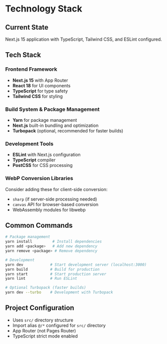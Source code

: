 # Technology Stack

## Current State

Next.js 15 application with TypeScript, Tailwind CSS, and ESLint configured.

## Tech Stack

### Frontend Framework

- **Next.js 15** with App Router
- **React 18** for UI components
- **TypeScript** for type safety
- **Tailwind CSS** for styling

### Build System & Package Management

- **Yarn** for package management
- **Next.js** built-in bundling and optimization
- **Turbopack** (optional, recommended for faster builds)

### Development Tools

- **ESLint** with Next.js configuration
- **TypeScript** compiler
- **PostCSS** for CSS processing

### WebP Conversion Libraries

Consider adding these for client-side conversion:

- `sharp` (if server-side processing needed)
- `canvas` API for browser-based conversion
- WebAssembly modules for libwebp

## Common Commands

```bash
# Package management
yarn install         # Install dependencies
yarn add <package>   # Add new dependency
yarn remove <package> # Remove dependency

# Development
yarn dev            # Start development server (localhost:3000)
yarn build          # Build for production
yarn start          # Start production server
yarn lint           # Run ESLint

# Optional Turbopack (faster builds)
yarn dev --turbo    # Development with Turbopack
```

## Project Configuration

- Uses `src/` directory structure
- Import alias `@/*` configured for `src/` directory
- App Router (not Pages Router)
- TypeScript strict mode enabled
